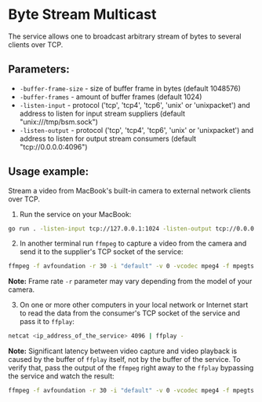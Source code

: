 Byte Stream Multicast
========

The service allows one to broadcast arbitrary stream of bytes to several clients over TCP.

Parameters:
--------

* `-buffer-frame-size` - size of buffer frame in bytes (default 1048576)
* `-buffer-frames` - amount of buffer frames (default 1024)
* `-listen-input` - protocol ('tcp', 'tcp4', 'tcp6', 'unix' or 'unixpacket') and address to listen for input stream suppliers (default "unix:///tmp/bsm.sock")
* `-listen-output` - protocol ('tcp', 'tcp4', 'tcp6', 'unix' or 'unixpacket') and address to listen for output stream consumers (default "tcp://0.0.0.0:4096")

Usage example:
--------

Stream a video from MacBook's built-in camera to external network clients over TCP.

1. Run the service on your MacBook:

```bash
go run . -listen-input tcp://127.0.0.1:1024 -listen-output tcp://0.0.0.0:4096
```

2. In another terminal run `ffmpeg` to capture a video from the camera and send it to the supplier's TCP socket of the service:

```bash
ffmpeg -f avfoundation -r 30 -i "default" -v 0 -vcodec mpeg4 -f mpegts - | netcat 127.0.0.1 1024
```

**Note:** Frame rate `-r` parameter may vary depending from the model of your camera.

3. On one or more other computers in your local network or Internet start to read the data from the consumer's TCP socket of the service and pass it to `ffplay`:

```bash
netcat <ip_address_of_the_service> 4096 | ffplay -
```

**Note:** Significant latency between video capture and video playback is caused by the buffer of `ffplay` itself, not by the buffer of the service. To verify that, pass the output of the `ffmpeg` right away to the `ffplay` bypassing the service and watch the result:

```bash
ffmpeg -f avfoundation -r 30 -i "default" -v 0 -vcodec mpeg4 -f mpegts - | ffplay -
```
